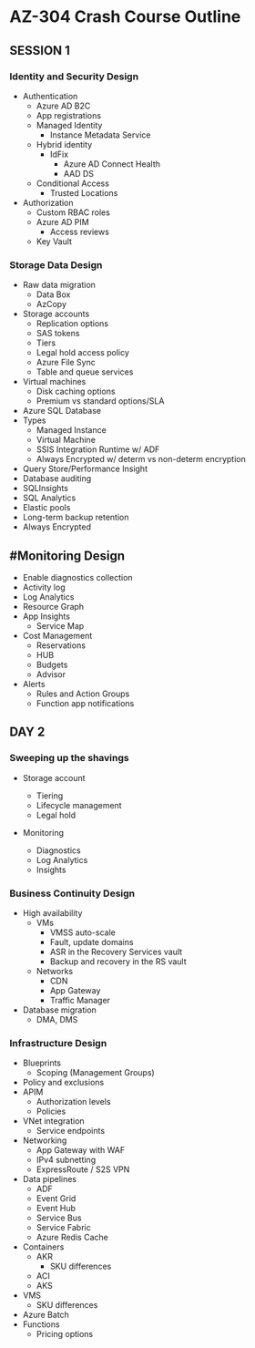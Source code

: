 # AZ-304 Crash Course Outline

## SESSION 1

### Identity and Security Design

* Authentication
  * Azure AD B2C
  * App registrations
  * Managed Identity
    * Instance Metadata Service
  * Hybrid identity
    * IdFix
      * Azure AD Connect Health
      * AAD DS
  * Conditional Access
    * Trusted Locations
* Authorization
  * Custom RBAC roles
  * Azure AD PIM
    * Access reviews
  * Key Vault


### Storage Data Design

* Raw data migration
  * Data Box
  * AzCopy
* Storage accounts
  * Replication options
  * SAS tokens
  * Tiers
  * Legal hold access policy
  * Azure File Sync
  * Table and queue services
* Virtual machines
  * Disk caching options
  * Premium vs standard options/SLA
* Azure SQL Database
* Types
  * Managed Instance
  * Virtual Machine
  * SSIS Integration Runtime w/ ADF
  * Always Encrypted w/ determ vs non-determ encryption
* Query Store/Performance Insight
* Database auditing
* SQLInsights
* SQL Analytics
* Elastic pools
* Long-term backup retention
* Always Encrypted


## #Monitoring Design

* Enable diagnostics collection
* Activity log
* Log Analytics
* Resource Graph
* App Insights
  * Service Map
* Cost Management
  * Reservations
  * HUB
  * Budgets
  * Advisor
* Alerts
  * Rules and Action Groups
  * Function app notifications



## DAY 2

### Sweeping up the shavings

* Storage account
    * Tiering
    * Lifecycle management
    * Legal hold

* Monitoring
    * Diagnostics
    * Log Analytics
    * Insights


### Business Continuity Design

* High availability
    * VMs
        * VMSS auto-scale
        * Fault, update domains
        * ASR in the Recovery Services vault
        * Backup and recovery in the RS vault
    * Networks
        * CDN
        * App Gateway
        * Traffic Manager
* Database migration
    * DMA, DMS


### Infrastructure Design

* Blueprints
    * Scoping (Management Groups)
* Policy and exclusions
* APIM
    * Authorization levels
    * Policies
* VNet integration
    * Service endpoints
* Networking
    * App Gateway with WAF
    * IPv4 subnetting
    * ExpressRoute / S2S VPN
* Data pipelines
    * ADF
    * Event Grid
    * Event Hub
    * Service Bus
    * Service Fabric
    * Azure Redis Cache
* Containers
    * AKR
        * SKU differences
    * ACI
    * AKS
* VMS
    * SKU differences
* Azure Batch
* Functions
    * Pricing options




















